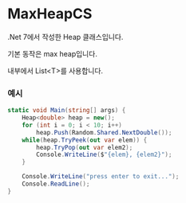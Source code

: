 # MaxHeapCS

.Net 7에서 작성한 Heap 클래스입니다.

기본 동작은 max heap입니다.

내부에서 List&lt;T&gt;를 사용합니다.

### 예시

```c#
static void Main(string[] args) {
    Heap<double> heap = new();
    for (int i = 0; i < 10; i++)
        heap.Push(Random.Shared.NextDouble());
    while(heap.TryPeek(out var elem)) {
        heap.TryPop(out var elem2);
        Console.WriteLine($"{elem}, {elem2}");
    }

    Console.WriteLine("press enter to exit...");
    Console.ReadLine();
}
```
